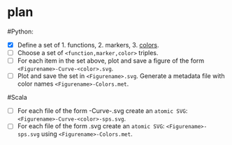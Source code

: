 # plan

#Python: 
* [x] Define a set of 1. functions, 2. markers, 3. [colors](http://stackoverflow.com/questions/22408237/named-colors-in-matplotlib).
* [ ] Choose a set of `<function,marker,color>` triples.
* [ ] For each item in the set above, plot and save a figure of the form `<Figurename>-Curve-<color>.svg`.
* [ ] Plot and save the set in `<Figurename>.svg`. Generate a metadata file with color names `<Figurename>-Colors.met`.

#Scala
* [ ] For each file of the form <Figurename>-Curve-<color>.svg create an `atomic SVG`: `<Figurename>-Curve-<color>-sps.svg`.
* [ ] For each file of the form <Figurename>.svg create an `atomic SVG`: `<Figurename>-sps.svg` using `<Figurename>-Colors.met`.   
